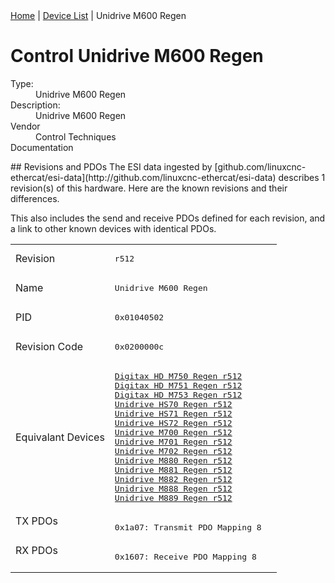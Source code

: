 <div class="nav"><a href="/esi-data">Home</a> | <a href="/esi-data/devices">Device List</a> | Unidrive M600 Regen</div>

#  Control Unidrive M600 Regen

<dl>
  <dt>Type:</dt><dd>Unidrive M600 Regen</dd>
  <dt>Description:</dt><dd>Unidrive M600 Regen</dd>
  <dt>Vendor</dt><dd>Control Techniques</dd>
  <dt>Documentation</dt><dd><a href=""></a></dd>
</dl>
## Revisions and PDOs
The ESI data ingested by [github.com/linuxcnc-ethercat/esi-data](http://github.com/linuxcnc-ethercat/esi-data) describes 1 revision(s) of this hardware.  Here are the known revisions and their differences.

This also includes the send and receive PDOs defined for each revision, and a link to other known devices with identical PDOs.

<table>
<tr >
<td class="first">Revision</td>
<td ><pre>r512</pre></td>
</tr>
<tr >
<td class="first">Name</td>
<td ><pre>Unidrive M600 Regen</pre></td>
</tr>
<tr >
<td class="first">PID</td>
<td ><pre>0x01040502</pre></td>
</tr>
<tr >
<td class="first">Revision Code</td>
<td ><pre>0x0200000c</pre></td>
</tr>
<tr >
<td class="first">Equivalant Devices</td>
<td ><pre><a href="Digitax+HD+M750+Regen">Digitax HD M750 Regen r512</a><br/><a href="Digitax+HD+M751+Regen">Digitax HD M751 Regen r512</a><br/><a href="Digitax+HD+M753+Regen">Digitax HD M753 Regen r512</a><br/><a href="Unidrive+HS70+Regen">Unidrive HS70 Regen r512</a><br/><a href="Unidrive+HS71+Regen">Unidrive HS71 Regen r512</a><br/><a href="Unidrive+HS72+Regen">Unidrive HS72 Regen r512</a><br/><a href="Unidrive+M700+Regen">Unidrive M700 Regen r512</a><br/><a href="Unidrive+M701+Regen">Unidrive M701 Regen r512</a><br/><a href="Unidrive+M702+Regen">Unidrive M702 Regen r512</a><br/><a href="Unidrive+M880+Regen">Unidrive M880 Regen r512</a><br/><a href="Unidrive+M881+Regen">Unidrive M881 Regen r512</a><br/><a href="Unidrive+M882+Regen">Unidrive M882 Regen r512</a><br/><a href="Unidrive+M888+Regen">Unidrive M888 Regen r512</a><br/><a href="Unidrive+M889+Regen">Unidrive M889 Regen r512</a></pre></td>
</tr>
<tr class="txpdo pdosection">
<td class="first" rowspan=1 valign=top>TX PDOs</td>
<td><pre>0x1a07: Transmit PDO Mapping 8</pre></td>
<td></td>
</tr>
<tr class="rxpdo pdosection">
<td class="first" rowspan=1 valign=top>RX PDOs</td>
<td><pre>0x1607: Receive PDO Mapping 8</pre></td>
<td></td>
</tr>
</table>
